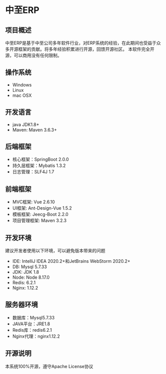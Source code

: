 # 中至ERP

## 项目概述

中至ERP是基于中至公司多年软件行业，对ERP系统的经验，在此期间也受益于众多开源框架的贡献。将多年经验积累进行开源，回馈开源社区。
本软件完全开源，可以商用没有任何限制。

## 操作系统

* Windows
* Linux
* mac OSX

## 开发语言

* java JDK1.8+
* Maven: Maven 3.6.3+

## 后端框架

* 核心框架：SpringBoot 2.0.0
* 持久层框架：Mybatis 1.3.2
* 日志管理：SLF4J 1.7

## 前端框架

* MVC框架: Vue 2.6.10
* UI框架: Ant-Design-Vue 1.5.2
* 模板框架: Jeecg-Boot 2.2.0
* 项目管理框架: Maven 3.2.3

## 开发环境

建议开发者使用以下环境，可以避免版本带来的问题

* IDE: IntelliJ IDEA 2020.2+和JetBrains WebStorm 2020.2+
* DB: Mysql 5.7.33
* JDK: JDK 1.8
* Node: Node 8.17.0
* Redis: 6.2.1
* Nginx: 1.12.2

## 服务器环境

* 数据库：Mysql5.7.33
* JAVA平台：JRE1.8
* Redis库：redis6.2.1
* Nginx代理：nginx1.12.2

## 开源说明

本系统100%开源，遵守Apache License协议
